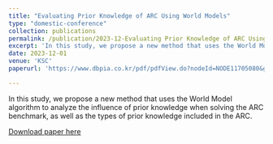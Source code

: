 ```yaml
---
title: "Evaluating Prior Knowledge of ARC Using World Models"
type: "domestic-conference"
collection: publications
permalink: /publication/2023-12-Evaluating Prior Knowledge of ARC Using World Models
excerpt: 'In this study, we propose a new method that uses the World Model algorithm to analyze the influence of prior knowledge when solving the ARC benchmark, as well as the types of prior knowledge included in the ARC.'
date: 2023-12-01
venue: 'KSC'
paperurl: 'https://www.dbpia.co.kr/pdf/pdfView.do?nodeId=NODE11705080&googleIPSandBox=false&mark=0&ipRange=false&b2cLoginYN=false&aiChatView=A&readTime=5-10&isPDFSizeAllowed=true&accessgl=Y&language=ko_KR&hasTopBanner=true'

---
```

In this study, we propose a new method that uses the World Model algorithm to analyze the influence of prior knowledge when solving the ARC benchmark, as well as the types of prior knowledge included in the ARC.

[Download paper here](https://www.dbpia.co.kr/pdf/pdfView.do?nodeId=NODE11705080&googleIPSandBox=false&mark=0&ipRange=false&b2cLoginYN=false&aiChatView=A&readTime=5-10&isPDFSizeAllowed=true&accessgl=Y&language=ko_KR&hasTopBanner=true)

<!-- Recommended citation: Your Name, You. (2015). "Paper Title Number 3." <i>Journal 1</i>. 1(3). -->